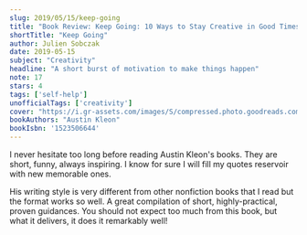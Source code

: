 ```yaml
---
slug: 2019/05/15/keep-going
title: "Book Review: Keep Going: 10 Ways to Stay Creative in Good Times and Bad"
shortTitle: "Keep Going"
author: Julien Sobczak
date: 2019-05-15
subject: "Creativity"
headline: "A short burst of motivation to make things happen"
note: 17
stars: 4
tags: ['self-help']
unofficialTags: ['creativity']
cover: "https://i.gr-assets.com/images/S/compressed.photo.goodreads.com/books/1535883531l/40591677._SX318_.jpg"
bookAuthors: "Austin Kleon"
bookIsbn: '1523506644'
---
```



I never hesitate too long before reading Austin Kleon's books. They are short, funny, always inspiring. I know for sure I will fill my quotes reservoir with new memorable ones.

His writing style is very different from other nonfiction books that I read but the format works so well. A great compilation of short, highly-practical, proven guidances. You should not expect too much from this book, but what it delivers, it does it remarkably well!

